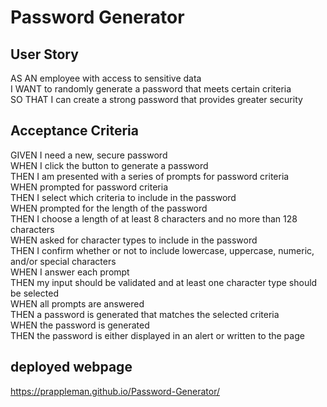# Password Generator

## User Story

AS AN employee with access to sensitive data
<br>
I WANT to randomly generate a password that meets certain criteria
<br>
SO THAT I can create a strong password that provides greater security

## Acceptance Criteria

GIVEN I need a new, secure password
<br>
WHEN I click the button to generate a password
<br>
THEN I am presented with a series of prompts for password criteria
<br>
WHEN prompted for password criteria
<br>
THEN I select which criteria to include in the password
<br>
WHEN prompted for the length of the password
<br>
THEN I choose a length of at least 8 characters and no more than 128 characters
<br>
WHEN asked for character types to include in the password
<br>
THEN I confirm whether or not to include lowercase, uppercase, numeric, and/or special characters
<br>
WHEN I answer each prompt
<br>
THEN my input should be validated and at least one character type should be selected
<br>
WHEN all prompts are answered
<br>
THEN a password is generated that matches the selected criteria
<br>
WHEN the password is generated
<br>
THEN the password is either displayed in an alert or written to the page

## deployed webpage

https://prappleman.github.io/Password-Generator/
